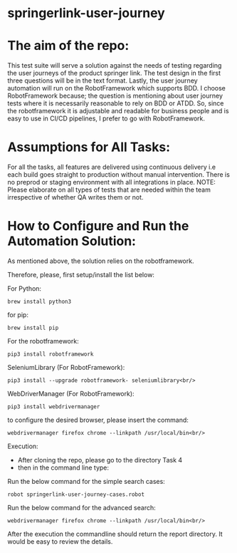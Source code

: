 # springerlink-user-journey

# The aim of the repo:
This test suite will serve a solution against the needs of testing regarding the user journeys of the product springer link. The test design in the first three questions will be in the text format. Lastly, the user journey automation will run on the RobotFramework which supports BDD. I choose RobotFramework because; the question is mentioning about user journey tests where it is necessarily reasonable to rely on BDD or ATDD. So, since the robotframework it is adjustable and readable for business people and is easy to use in CI/CD pipelines, I prefer to go with RobotFramework.

# Assumptions for All Tasks:
For all the tasks, all features are delivered using continuous delivery i.e each build goes straight to production without manual intervention. There is no preprod or staging environment with all integrations in place.
NOTE: Please elaborate on all types of tests that are needed within the team irrespective of whether QA writes them or not.


# How to Configure and Run the Automation Solution:

As mentioned above, the solution relies on the robotframework.<br/> 

Therefore, please, first setup/install the list below:<br/>

For Python:
```
brew install python3
```
for pip:
```
brew install pip
```
For the robotframework:
```
pip3 install robotframework
```
SeleniumLibrary (For RobotFramework):
```
pip3 install --upgrade robotframework- seleniumlibrary<br/>
```
WebDriverManager (For RobotFramework): 
```
pip3 install webdrivermanager
```
to configure the desired browser, please insert the command:

```
webdrivermanager firefox chrome --linkpath /usr/local/bin<br/>
```
Execution:<br/>
* After cloning the repo, please go to the directory Task 4
* then in the command line type:

Run the below command for the simple search cases:
```
robot springerlink-user-journey-cases.robot
```
Run the below command for the advanced search:
```
webdrivermanager firefox chrome --linkpath /usr/local/bin<br/>
```

After the execution the commandline should return the report directory. It would be easy to review the details.

